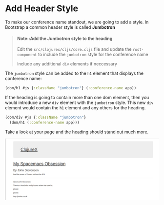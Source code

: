 # Add Header Style

To make our conference name standout, we are going to add a style.  In Bootstrap a common header style is called **Jumbotron**


> #### Note::Add the Jumbotron style to the heading
> Edit the `src/clojurex/cljs/core.cljs` file and update the `root-component` to include the `jumbotron` style for the conference name
>
> Include any additional `div` elements if neccessary

<!--sec data-title="Reveal answer..." data-id="answer00" data-collapse=true ces-->

The `jumbotron` style can be added to the `h1` element that displays the conference name:

```clj
(dom/h1 #js {:className "jumbotron"} (:conference-name app))
```

If the heading is going to contain more than one dom element, then you would introduce a new `div` element with the `jumbotron` style.  This new `div` element would contain the `h1` element and any others for the heading.

```clj
(dom/div #js {:className "jumbotron"}
  (dom/h1 (:conference-name app)))
```

<!--endsec-->


Take a look at your page and the heading should stand out much more.

![ClojureX Project - Bootstrap jumbotron](/images/clojurex-project-bootstrap-jumbotron.png)

